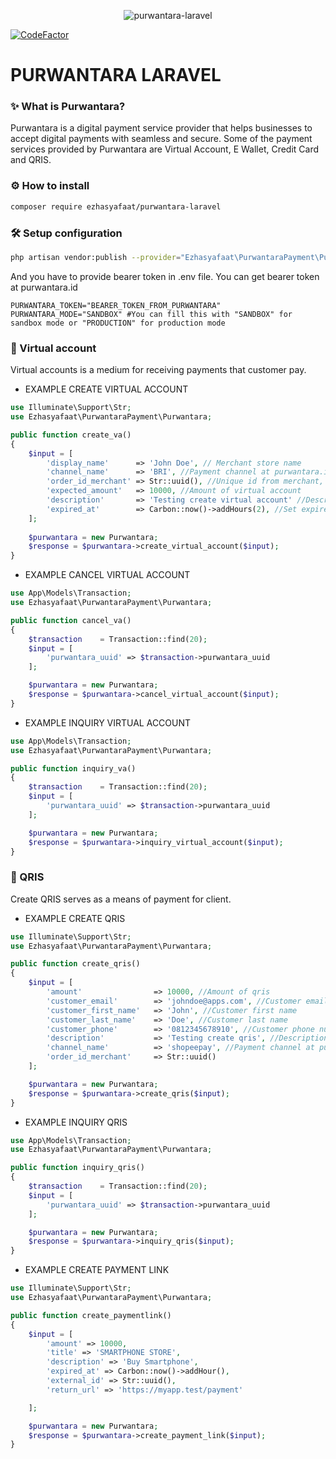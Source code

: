 <p align="center">
    <img src="https://i.ibb.co/HCwSsKx/purwantara-laravel-1.png" alt="purwantara-laravel">
</p>

[![CodeFactor](https://www.codefactor.io/repository/github/ezhasyafaat/purwantara-laravel/badge)](https://www.codefactor.io/repository/github/ezhasyafaat/purwantara-laravel)

# PURWANTARA LARAVEL

<h3 id="purwantara">✨ What is Purwantara?</h3> 
Purwantara is a digital payment service provider that helps businesses to accept digital payments with seamless and secure. Some of the payment services provided by Purwantara are Virtual Account, E Wallet, Credit Card and QRIS.

<h3 id="install">⚙️ How to install</h3>

```bash
composer require ezhasyafaat/purwantara-laravel
```

<h3 id="setup-configuration">🛠 Setup configuration</h3>

```bash
php artisan vendor:publish --provider="Ezhasyafaat\PurwantaraPayment\PurwantaraServiceProvider" --tag="config"
```

And you have to provide bearer token in .env file. You can get bearer token at purwantara.id
```shell
PURWANTARA_TOKEN="BEARER_TOKEN_FROM_PURWANTARA"
PURWANTARA_MODE="SANDBOX" #You can fill this with "SANDBOX" for sandbox mode or "PRODUCTION" for production mode
```

<h3 id="virtual-account">💈 Virtual account</h3>
Virtual accounts is a medium for receiving payments that customer pay.

- EXAMPLE CREATE VIRTUAL ACCOUNT
```php
use Illuminate\Support\Str;
use Ezhasyafaat\PurwantaraPayment\Purwantara;

public function create_va()
{
    $input = [
        'display_name'      => 'John Doe', // Merchant store name
        'channel_name'      => 'BRI', //Payment channel at purwantara.id
        'order_id_merchant' => Str::uuid(), //Unique id from merchant, customize by merchant
        'expected_amount'   => 10000, //Amount of virtual account
        'description'       => 'Testing create virtual account' //Description of virtual account
        'expired_at'        => Carbon::now()->addHours(2), //Set expired tme
    ];
    
    $purwantara = new Purwantara;
    $response = $purwantara->create_virtual_account($input);
}
```

- EXAMPLE CANCEL VIRTUAL ACCOUNT
```php
use App\Models\Transaction;
use Ezhasyafaat\PurwantaraPayment\Purwantara;

public function cancel_va()
{
    $transaction    = Transaction::find(20);
    $input = [
        'purwantara_uuid' => $transaction->purwantara_uuid
    ];

    $purwantara = new Purwantara;
    $response = $purwantara->cancel_virtual_account($input);
}
```

- EXAMPLE INQUIRY VIRTUAL ACCOUNT
```php
use App\Models\Transaction;
use Ezhasyafaat\PurwantaraPayment\Purwantara;

public function inquiry_va()
{
    $transaction    = Transaction::find(20);
    $input = [
        'purwantara_uuid' => $transaction->purwantara_uuid
    ];

    $purwantara = new Purwantara;
    $response = $purwantara->inquiry_virtual_account($input);
}
```

<h3 id="virtual-account">🧸 QRIS</h3>
Create QRIS serves as a means of payment for client.

- EXAMPLE CREATE QRIS
```php
use Illuminate\Support\Str;
use Ezhasyafaat\PurwantaraPayment\Purwantara;

public function create_qris()
{
    $input = [
        'amount'                => 10000, //Amount of qris
        'customer_email'        => 'johndoe@apps.com', //Customer email
        'customer_first_name'   => 'John', //Customer first name
        'customer_last_name'    => 'Doe', //Customer last name
        'customer_phone'        => '0812345678910', //Customer phone number
        'description'           => 'Testing create qris', //Description of qris
        'channel_name'          => 'shopeepay', //Payment channel at purwantara.id
        'order_id_merchant'     => Str::uuid()
    ];

    $purwantara = new Purwantara;
    $response = $purwantara->create_qris($input);
}
```

- EXAMPLE INQUIRY QRIS
```php
use App\Models\Transaction;
use Ezhasyafaat\PurwantaraPayment\Purwantara;

public function inquiry_qris()
{
    $transaction    = Transaction::find(20);
    $input = [
        'purwantara_uuid' => $transaction->purwantara_uuid
    ];

    $purwantara = new Purwantara;
    $response = $purwantara->inquiry_qris($input);
}
```

- EXAMPLE CREATE PAYMENT LINK
```php
use Illuminate\Support\Str;
use Ezhasyafaat\PurwantaraPayment\Purwantara;

public function create_paymentlink()
{
    $input = [
        'amount' => 10000,
        'title' => 'SMARTPHONE STORE',
        'description' => 'Buy Smartphone',
        'expired_at' => Carbon::now()->addHour(),
        'external_id' => Str::uuid(),
        'return_url' => 'https://myapp.test/payment'

    ];

    $purwantara = new Purwantara;
    $response = $purwantara->create_payment_link($input);
}
```

